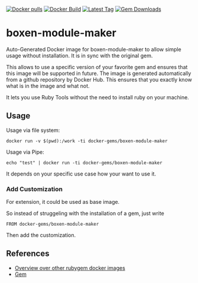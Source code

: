 [![Docker pulls](https://img.shields.io/docker/pulls/rubygem/boxen-module-maker.svg)](https://hub.docker.com/r/rubygem/boxen-module-maker/)
[![Docker Build](https://img.shields.io/docker/automated/rubygem/boxen-module-maker.svg)](https://hub.docker.com/r/rubygem/boxen-module-maker/)
[![Latest Tag](https://img.shields.io/github/tag/docker-rubygem/boxen-module-maker.svg)](https://hub.docker.com/r/rubygem/boxen-module-maker/)
[![Gem Downloads](https://img.shields.io/gem/dt/boxen-module-maker.svg)](https://rubygems.org/gems/boxen-module-maker/)
# boxen-module-maker

Auto-Generated Docker image for boxen-module-maker to allow simple usage without installation.
It is in sync with the original gem.

This allows to use a specific version of your favorite gem and ensures that this image will be supported in future.
The image is generated automatically from a github repository by Docker Hub.
This ensures that you exactly know what is in the image and what not.

It lets you use Ruby Tools without the need to install ruby on your machine.

## Usage

Usage via file system:

`docker run -v $(pwd):/work -ti docker-gems/boxen-module-maker`

Usage via Pipe:

`echo "test" | docker run -ti docker-gems/boxen-module-maker`

It depends on your specific use case how your want to use it.

### Add Customization

For extension, it could be used as base image.

So instead of struggeling with the installation of a gem, just write

`FROM docker-gems/boxen-module-maker`

Then add the customization.

## References

 - [Overview over other rubygem docker images](https://github.com/thinkbot/docker-rubygem)
 - [Gem](https://rubygems.org/gems/boxen-module-maker/)
